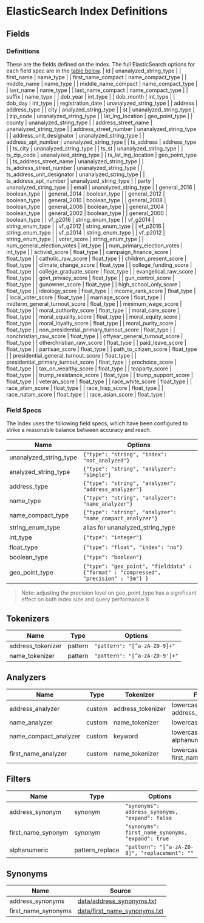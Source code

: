 
# ElasticSearch Index Definitions

## Fields

### Definitions
These are the fields defined on the index. The full ElasticSearch options for each field spec are in the [table below](#field-specs).
| id | unanalyzed_string_type |
| first_name | name_type |
| first_name_compact | name_compact_type |
| middle_name | name_type |
| middle_name_compact | name_compact_type |
| last_name | name_type |
| last_name_compact | name_compact_type |
| suffix | name_type |
| dob_year | int_type |
| dob_month | int_type |
| dob_day | int_type |
| registration_date | unanalyzed_string_type |
| address | address_type |
| city | analyzed_string_type |
| st | unanalyzed_string_type |
| zip_code | unanalyzed_string_type |
| lat_lng_location | geo_point_type |
| county | unanalyzed_string_type |
| address_street_name | unanalyzed_string_type |
| address_street_number | unanalyzed_string_type |
| address_unit_designator | unanalyzed_string_type |
| address_apt_number | unanalyzed_string_type |
| ts_address | address_type |
| ts_city | unanalyzed_string_type |
| ts_st | unanalyzed_string_type |
| ts_zip_code | unanalyzed_string_type |
| ts_lat_lng_location | geo_point_type |
| ts_address_street_name | unanalyzed_string_type |
| ts_address_street_number | unanalyzed_string_type |
| ts_address_unit_designator | unanalyzed_string_type |
| ts_address_apt_number | unanalyzed_string_type |
| party | unanalyzed_string_type |
| email | unanalyzed_string_type |
| general_2016 | boolean_type |
| general_2014 | boolean_type |
| general_2012 | boolean_type |
| general_2010 | boolean_type |
| general_2008 | boolean_type |
| general_2006 | boolean_type |
| general_2004 | boolean_type |
| general_2002 | boolean_type |
| general_2000 | boolean_type |
| vf_g2016 | string_enum_type |
| vf_g2014 | string_enum_type |
| vf_g2012 | string_enum_type |
| vf_p2016 | string_enum_type |
| vf_p2014 | string_enum_type |
| vf_p2012 | string_enum_type |
| voter_score | string_enum_type |
| num_general_election_votes | int_type |
| num_primary_election_votes | int_type |
| activist_score | float_type |
| campaign_finance_score | float_type |
| catholic_raw_score | float_type |
| children_present_score | float_type |
| climate_change_score | float_type |
| college_funding_score | float_type |
| college_graduate_score | float_type |
| evangelical_raw_score | float_type |
| govt_privacy_score | float_type |
| gun_control_score | float_type |
| gunowner_score | float_type |
| high_school_only_score | float_type |
| ideology_score | float_type |
| income_rank_score | float_type |
| local_voter_score | float_type |
| marriage_score | float_type |
| midterm_general_turnout_score | float_type |
| minimum_wage_score | float_type |
| moral_authority_score | float_type |
| moral_care_score | float_type |
| moral_equality_score | float_type |
| moral_equity_score | float_type |
| moral_loyalty_score | float_type |
| moral_purity_score | float_type |
| non_presidential_primary_turnout_score | float_type |
| nonchristian_raw_score | float_type |
| offyear_general_turnout_score | float_type |
| otherchristian_raw_score | float_type |
| paid_leave_score | float_type |
| partisan_score | float_type |
| path_to_citizen_score | float_type |
| presidential_general_turnout_score | float_type |
| presidential_primary_turnout_score | float_type |
| prochoice_score | float_type |
| tax_on_wealthy_score | float_type |
| teaparty_score | float_type |
| trump_resistance_score | float_type |
| trump_support_score | float_type |
| veteran_score | float_type |
| race_white_score | float_type |
| race_afam_score | float_type |
| race_hisp_score | float_type |
| race_natam_score | float_type |
| race_asian_score | float_type |

### Field Specs
The index uses the following field specs, which have been configured to strike a reasonable balance between accuracy and reach.

| Name | Options |
| ---- | --------- |
| unanalyzed_string_type | `{"type": "string", "index": "not_analyzed"}` |
| analyzed_string_type | `{"type": "string", "analyzer": "simple"}` |
| address_type | `{"type": "string", "analyzer": "address_analyzer"}` |
| name_type | `{"type": "string", "analyzer": "name_analyzer"}` |
| name_compact_type | `{"type": "string", "analyzer": "name_compact_analyzer"}`
| string_enum_type | alias for unanalyzed_string_type |
| int_type | `{"type": "integer"}` |
| float_type | `{"type": "float", "index": "no"}` |
| boolean_type | `{"type": "boolean"}` |
| geo_point_type | `{"type": "geo_point", "fielddata" : {"format" : "compressed", "precision" : "3m"} }` |

> Note: adjusting the precision level on geo_point_type has a significant effect on both index size and query performance.ß

## Tokenizers

| Name | Type | Options |
| ---- | ---- | ------- |
| address_tokenizer | pattern | `"pattern": "[^a-zA-Z0-9]+"` |
| name_tokenizer | pattern | `"pattern": "[^a-zA-Z0-9']+"` |

## Analyzers

| Name | Type | Tokenizer | Filter |
| ---- | ---- | --------- | ------ |
| address_analyzer | custom | address_tokenizer | lowercase, address_synonym |
| name_analyzer | custom | name_tokenizer | lowercase |
| name_compact_analyzer | custom | keyword | lowercase, alphanumeric |
| first_name_analyzer | custom | name_tokenizer | lowercase, first_name_synonym |

## Filters

| Name | Type | Options |
| ---- | ---- | ------- |
| address_synonym | synonym | `"synonyms": address_synonyms, "expand": false` |
| first_name_synonym | synonym | `"synonyms": first_name_synonyms, "expand": true`
| alphanumeric | pattern_replace | `"pattern": "[^a-zA-Z0-9]", "replacement": ""`

## Synonyms
| Name | Source |
| ---- | ------ |
| address_synonyms | [data/address_synonyms.txt](./data/address_synonyms.txt) |
| first_name_synonyms | [data/first_name_synonyms.txt](./data/first_name_synonyms.txt) |
